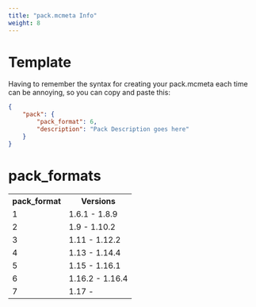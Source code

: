 ```yaml
---
title: "pack.mcmeta Info"
weight: 8
---
```


# Template

Having to remember the syntax for creating your pack.mcmeta each time can be annoying, so you can copy and paste this:

```json
{
	"pack": {
		"pack_format": 6,
		"description": "Pack Description goes here"
	}
}
```

# pack_formats

<table>
	<tr>
		<th>
			pack_format
		</th>
		<th>
			Versions
		</th>
	</tr>
	<tr>
		<td>
			1
		</td>
		<td>
			1.6.1 - 1.8.9
		</td>
	</tr>
	<tr>
		<td>
			2
		</td>
		<td>
			1.9 - 1.10.2
		</td>
	</tr>
	<tr>
		<td>
			3
		</td>
		<td>
			1.11 - 1.12.2
		</td>
	</tr>
	<tr>
		<td>
			4
		</td>
		<td>
			1.13 - 1.14.4
		</td>
	</tr>
	<tr>
		<td>
			5
		</td>
		<td>
			1.15 - 1.16.1
		</td>
	</tr>
	<tr>
		<td>
			6
		</td>
		<td>
			1.16.2 - 1.16.4
		</td>
	</tr>
	<tr>
		<td>
			7
		</td>
		<td>
			1.17 -
		</td>
	</tr>
</table>